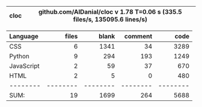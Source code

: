 cloc|github.com/AlDanial/cloc v 1.78  T=0.06 s (335.5 files/s, 135095.6 lines/s)
--- | ---

Language|files|blank|comment|code
:-------|-------:|-------:|-------:|-------:
CSS|6|1341|34|3289
Python|9|294|193|1249
JavaScript|2|59|37|670
HTML|2|5|0|480
--------|--------|--------|--------|--------
SUM:|19|1699|264|5688
